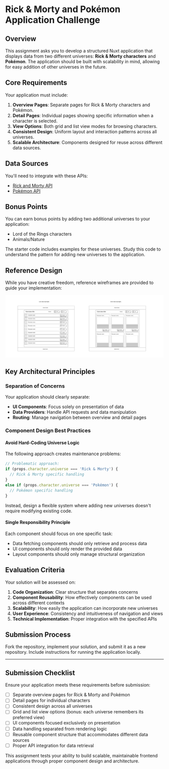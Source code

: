# Rick & Morty and Pokémon Application Challenge

## Overview

This assignment asks you to develop a structured Nuxt application that displays data from two different universes: **Rick & Morty characters** and **Pokémon**. The application should be built with scalability in mind, allowing for easy addition of other universes in the future.

## Core Requirements

Your application must include:

1. **Overview Pages**: Separate pages for Rick & Morty characters and Pokémon.
2. **Detail Pages**: Individual pages showing specific information when a character is selected.
3. **View Options**: Both grid and list view modes for browsing characters.
4. **Consistent Design**: Uniform layout and interaction patterns across all universes.
5. **Scalable Architecture**: Components designed for reuse across different data sources.

## Data Sources

You'll need to integrate with these APIs:

- [Rick and Morty API](https://rickandmortyapi.com/documentation)
- [Pokémon API](https://pokeapi.co/docs/v2)

## Bonus Points

You can earn bonus points by adding two additional universes to your application:

- Lord of the Rings characters
- Animals/Nature

The starter code includes examples for these universes. Study this code to understand the pattern for adding new universes to the application.

## Reference Design

While you have creative freedom, reference wireframes are provided to guide your implementation:

[![Wireframes](./public/images/wireframes.svg)](./public/images/wireframes.svg)

## Key Architectural Principles

### Separation of Concerns

Your application should clearly separate:

- **UI Components**: Focus solely on presentation of data
- **Data Providers**: Handle API requests and data manipulation
- **Routing**: Manage navigation between overview and detail pages

### Component Design Best Practices

#### Avoid Hard-Coding Universe Logic

The following approach creates maintenance problems:

```ts
// Problematic approach:
if (props.character.universe === 'Rick & Morty') {
  // Rick & Morty specific handling
}
else if (props.character.universe === 'Pokémon') {
  // Pokémon specific handling
}
```

Instead, design a flexible system where adding new universes doesn't require modifying existing code.

#### Single Responsibility Principle

Each component should focus on one specific task:

- Data fetching components should only retrieve and process data
- UI components should only render the provided data
- Layout components should only manage structural organization

## Evaluation Criteria

Your solution will be assessed on:

1. **Code Organization**: Clear structure that separates concerns
2. **Component Reusability**: How effectively components can be used across different contexts
3. **Scalability**: How easily the application can incorporate new universes
4. **User Experience**: Consistency and intuitiveness of navigation and views
5. **Technical Implementation**: Proper integration with the specified APIs

## Submission Process

Fork the repository, implement your solution, and submit it as a new repository. Include instructions for running the application locally.

---

## Submission Checklist

Ensure your application meets these requirements before submission:

- [ ] Separate overview pages for Rick & Morty and Pokémon
- [ ] Detail pages for individual characters
- [ ] Consistent design across all universes
- [ ] Grid and list view options (bonus: each universe remembers its preferred view)
- [ ] UI components focused exclusively on presentation
- [ ] Data handling separated from rendering logic
- [ ] Reusable component structure that accommodates different data sources
- [ ] Proper API integration for data retrieval

This assignment tests your ability to build scalable, maintainable frontend applications through proper component design and architecture.
